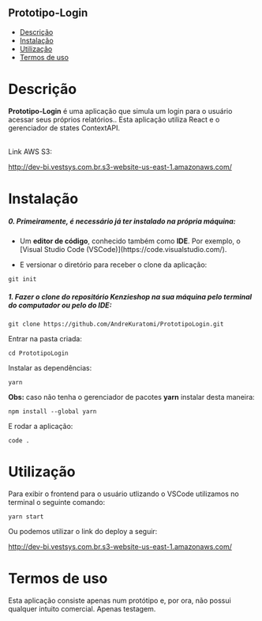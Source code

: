 ## Prototipo-Login

- [Descrição](#descrição)
- [Instalação](#instalação)
- [Utilização](#utilização)
- [Termos de uso](#termos-de-uso)

# Descrição

<p><b>Prototipo-Login</b> é uma aplicação que simula um login para o usuário acessar seus próprios relatórios.. Esta aplicação utiliza React e o gerenciador de states ContextAPI.</p>
<br>
Link AWS S3:

http://dev-bi.vestsys.com.br.s3-website-us-east-1.amazonaws.com/

# Instalação

<h5>0. Primeiramente, é necessário já ter instalado na própria máquina:</h5>

- <p> Um <b>editor de código</b>, conhecido também como <b>IDE</b>. Por exemplo, o [Visual Studio Code (VSCode)](https://code.visualstudio.com/).</p>

- <p> E versionar o diretório para receber o clone da aplicação:</p>

```
git init
```

<h5>1. Fazer o clone do repositório <b>Kenzieshop</b> na sua máquina pelo terminal do computador ou pelo do IDE:</h5>

```
git clone https://github.com/AndreKuratomi/PrototipoLogin.git
```

<p>Entrar na pasta criada:</p>

```
cd PrototipoLogin
```

<p>Instalar as dependências:</p>

```
yarn
```

<p><b>Obs:</b> caso não tenha o gerenciador de pacotes <b>yarn</b> instalar desta maneira:</p>

```
npm install --global yarn
```

<p>E rodar a aplicação:</p>

```
code .
```

# Utilização

<p>Para exibir o frontend para o usuário utlizando o VSCode utilizamos no terminal o seguinte comando:</p>

```
yarn start
```

<p>Ou podemos utilizar o link do deploy a seguir:</p>

http://dev-bi.vestsys.com.br.s3-website-us-east-1.amazonaws.com/

# Termos de uso

<p>Esta aplicação consiste apenas num protótipo e, por ora, não possui qualquer intuito comercial. Apenas testagem.</p>
